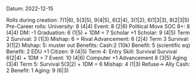 Datum: 2022-12-15

Rolls during creation: 7(1|6), 5(3|5), 9(4|5), 6(2|4), 3(1|2), 6(1|3|3), 8(2|3|5)
Pre-Career rolls: 
	University:  8 (4|4)
	Event: 8 (2|6) Political Move 
		SOC 8+: 8 (4|4) DM: -1
	Graduation: 6 (1|5) + 1DM = 7
		Scholar +1
Scholar:  9 (4|5)
	Term 2
		Survival: 3 (1|3)
			Mishap: 6 = Rival
		Advancement: 6 (2|4)
	Term 3
		Survival: 3(1|2)
			Mishap: 5: muster out
				Benefits: 
					Cash:2 (10k)
					Benefit: 5 (scientific eq)
					Benefit: 2 EDU +1
Citizen: 9 (4|5)
	Term 4:
		Entry Skill: Survival
		Survival 6(2|4) + 1DM = 7
		Event: 10 (4|6)
			Computer +1
		Advancement 8 (3|5)
		Aging (3|4)
	Term 5:
		Survival 5(3|2) + 1DM = 6
		Mishap: 4 (1|3) Refuse-> Ally
		Cash: 2
		Benefit: 1
		Aging: 9 (6|3)